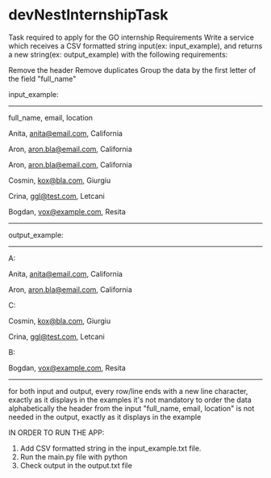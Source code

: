 # devNestInternshipTask
Task required to apply for the GO internship
Requirements
Write a service which receives a CSV formatted string input(ex: input_example), and returns a new string(ex: output_example) with the following requirements:



Remove the header
Remove duplicates
Group the data by the first letter of the field "full_name"




input_example:

----------------------------------------------------

full_name, email, location

Anita, anita@email.com, California

Aron, aron.bla@email.com, California

Aron, aron.bla@email.com, California

Cosmin, kox@bla.com, Giurgiu

Crina, ggl@test.com, Letcani

Bogdan, vox@example.com, Resita

----------------------------------------------------



output_example:

----------------------------------------------------

A:

Anita, anita@email.com, California

Aron, aron.bla@email.com, California



C:

Cosmin, kox@bla.com, Giurgiu

Crina, ggl@test.com, Letcani



B:

Bogdan, vox@example.com, Resita

----------------------------------------------------



for both input and output, every row/line ends with a new line character, exactly as it displays in the examples
it's not mandatory to order the data alphabetically
the header from the input "full_name, email, location" is not needed in the output, exactly as it displays in the example



IN ORDER TO RUN THE APP:
1. Add CSV formatted string in the input_example.txt file.
2. Run the main.py file with python
3. Check output in the output.txt file



